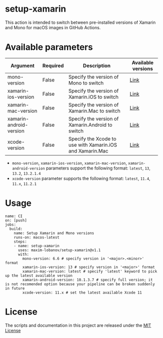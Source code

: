 # setup-xamarin
This action is intended to switch between pre-installed versions of Xamarin and Mono for macOS images in GitHub Actions.  

# Available parameters
| Argument                | Required | Description                                               | Available versions |
|-------------------------|----------|-----------------------------------------------------------|--------------------|
| mono-version            | False    | Specify the version of Mono to switch                     | [Link](https://github.com/actions/virtual-environments/blob/master/images/macos/macos-10.15-Readme.md#mono) |
| xamarin-ios-version     | False    | Specify the version of Xamarin.iOS to switch              | [Link](https://github.com/actions/virtual-environments/blob/master/images/macos/macos-10.15-Readme.md#xamarinios) |
| xamarin-mac-version     | False    | Specify the version of Xamarin.Mac to switch              | [Link](https://github.com/actions/virtual-environments/blob/master/images/macos/macos-10.15-Readme.md#xamarinmac) |
| xamarin-android-version | False    | Specify the version of Xamarin.Android to switch          | [Link](https://github.com/actions/virtual-environments/blob/master/images/macos/macos-10.15-Readme.md#xamarinandroid) |
| xcode-version           | False    | Specify the Xcode to use with Xamarin.iOS and Xamarin.Mac | [Link](https://github.com/actions/virtual-environments/blob/master/images/macos/macos-10.15-Readme.md#xcode) |

- `mono-version`, `xamarin-ios-version`, `xamarin-mac-version`, `xamarin-android-version` parameters support the following format: `latest`, `13`, `13.2`, `13.2.1.4`  
- `xcode-version` parameter supports the following format: `latest`, `11.4`, `11.x`, `11.2.1`  

# Usage
```
name: CI
on: [push]
jobs:
  build:
    name: Setup Xamarin and Mono versions
    runs-on: macos-latest
    steps:
    - name: setup-xamarin
      uses: maxim-lobanov/setup-xamarin@v1.1
      with:
        mono-version: 6.6 # specify version in '<major>.<minor>' format
        xamarin-ios-version: 13 # specify version in '<major>' format
        xamarin-mac-version: latest # specify 'latest' keyword to pick up the latest available version
        xamarin-android-version: 10.1.3.7 # specify full version; it is not recomended option because your pipeline can be broken suddenly in future
        xcode-version: 11.x # set the latest available Xcode 11
```

# License
The scripts and documentation in this project are released under the [MIT License](LICENSE)
